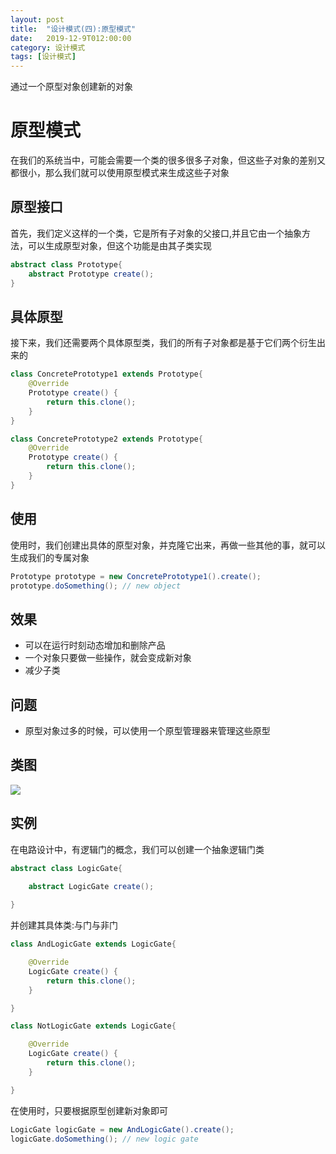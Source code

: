 ```yaml
---
layout: post
title:  "设计模式(四):原型模式"
date:   2019-12-9T012:00:00
category: 设计模式
tags: [设计模式]
---
```



通过一个原型对象创建新的对象

# 原型模式

在我们的系统当中，可能会需要一个类的很多很多子对象，但这些子对象的差别又都很小，那么我们就可以使用原型模式来生成这些子对象

## 原型接口

首先，我们定义这样的一个类，它是所有子对象的父接口,并且它由一个抽象方法，可以生成原型对象，但这个功能是由其子类实现

```java
abstract class Prototype{
    abstract Prototype create();
}
```

## 具体原型

接下来，我们还需要两个具体原型类，我们的所有子对象都是基于它们两个衍生出来的

```java
class ConcretePrototype1 extends Prototype{
    @Override
    Prototype create() {
        return this.clone();
    }
}

class ConcretePrototype2 extends Prototype{
    @Override
    Prototype create() {
        return this.clone();
    }
}
```

## 使用

使用时，我们创建出具体的原型对象，并克隆它出来，再做一些其他的事，就可以生成我们的专属对象

```java
Prototype prototype = new ConcretePrototype1().create();
prototype.doSomething(); // new object
```

## 效果

- 可以在运行时刻动态增加和删除产品
- 一个对象只要做一些操作，就会变成新对象
- 减少子类

## 问题

- 原型对象过多的时候，可以使用一个原型管理器来管理这些原型

## 类图

![](https://zhenyulu.cnblogs.com/images/cnblogs_com/zhenyulu/Pic55.gif)

## 实例

在电路设计中，有逻辑门的概念，我们可以创建一个抽象逻辑门类

```java
abstract class LogicGate{

    abstract LogicGate create();
    
}
```

并创建其具体类:与门与非门

```java
class AndLogicGate extends LogicGate{

    @Override
    LogicGate create() {
        return this.clone();
    }

}

class NotLogicGate extends LogicGate{

    @Override
    LogicGate create() {
        return this.clone();
    }

}
```

在使用时，只要根据原型创建新对象即可

```java
LogicGate logicGate = new AndLogicGate().create();
logicGate.doSomething(); // new logic gate
```

